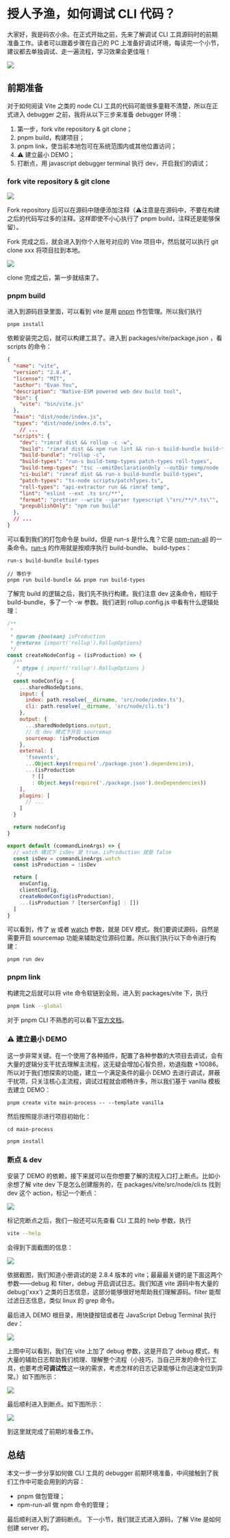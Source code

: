 # 授人予渔，如何调试 CLI 代码？

大家好，我是码农小余。在正式开始之前，先来了解调试 CLI 工具源码时的前期准备工作。读者可以跟着步骤在自己的 PC 上准备好调试环境，每读完一个小节，建议都去单独调试、走一遍流程，学习效果会更佳哦！

![](/Users/yjcjour/Documents/code/blog/docs/node/vite/img/ready/visualstudiocodelogo.png)

## 前期准备

对于如何阅读 Vite 之类的 node CLI 工具的代码可能很多童鞋不清楚，所以在正式进入 debugger 之前，我将从以下三步来准备 debugger 环境：

1. 第一步，fork vite repository & git clone；
2. pnpm build，构建项目；
3. pnpm link，使当前本地包可在系统范围内或其他位置访问；
4. ⚠️ 建立最小 DEMO；
5. 打断点，用 javascript debugger terminal 执行 dev，开启我们的调试；

### fork vite repository & git clone

![](/Users/yjcjour/Documents/code/blog/docs/node/vite/img/fork-repository.png)

Fork repository 后可以在源码中随便添加注释（:warning:注意是在源码中，不要在构建之后的代码写过多的注释。这样即使不小心执行了 pnpm build，注释还是能够保留）。

Fork 完成之后，就会进入到你个人账号对应的 Vite 项目中，然后就可以执行 git clone xxx 将项目拉到本地。

![](/Users/yjcjour/Documents/code/blog/docs/node/vite/img/git-clone.png)

clone 完成之后，第一步就结束了。

### pnpm build

进入到源码目录里面，可以看到 vite 是用 [pnpm](https://pnpm.io/zh/) 作包管理。所以我们执行

```shell
pnpm install
```

依赖安装完之后，就可以构建工具了。进入到 packages/vite/package.json ，看 scripts 的命令：

```json
{
  "name": "vite",
  "version": "2.8.4",
  "license": "MIT",
  "author": "Evan You",
  "description": "Native-ESM powered web dev build tool",
  "bin": {
    "vite": "bin/vite.js"
  },
  "main": "dist/node/index.js",
  "types": "dist/node/index.d.ts",
 	// ...
  "scripts": {
    "dev": "rimraf dist && rollup -c -w",
    "build": "rimraf dist && npm run lint && run-s build-bundle build-types",
    "build-bundle": "rollup -c",
    "build-types": "run-s build-temp-types patch-types roll-types",
    "build-temp-types": "tsc --emitDeclarationOnly --outDir temp/node -p src/node",
    "ci-build": "rimraf dist && run-s build-bundle build-types",
    "patch-types": "ts-node scripts/patchTypes.ts",
    "roll-types": "api-extractor run && rimraf temp",
    "lint": "eslint --ext .ts src/**",
    "format": "prettier --write --parser typescript \"src/**/*.ts\"",
    "prepublishOnly": "npm run build"
  },
  // ...
}

```

可以看到我们的打包命令是 build，但是 run-s 是什么鬼？它是 [npm-run-all](https://github.com/mysticatea/npm-run-all) 的一条命令。[run-s](https://github.com/mysticatea/npm-run-all/blob/master/docs/run-s.md) 的作用就是按顺序执行 build-bundle、 build-types：

```shell
run-s build-bundle build-types

// 等价于
pnpm run build-bundle && pnpm run build-types
```

了解完 build 的逻辑之后，我们先不执行构建。我们注意 dev 这条命令，相较于 build-bundle，多了一个 -w 参数。我们进到 rollup.config.js 中看有什么逻辑处理：

```javascript
/**
 *
 * @param {boolean} isProduction
 * @returns {import('rollup').RollupOptions}
 */
const createNodeConfig = (isProduction) => {
  /**
   * @type { import('rollup').RollupOptions }
   */
  const nodeConfig = {
    ...sharedNodeOptions,
    input: {
      index: path.resolve(__dirname, 'src/node/index.ts'),
      cli: path.resolve(__dirname, 'src/node/cli.ts')
    },
    output: {
      ...sharedNodeOptions.output,
      // 在 dev 模式下开启 sourcemap
      sourcemap: !isProduction
    },
    external: [
      'fsevents',
      ...Object.keys(require('./package.json').dependencies),
      ...(isProduction
        ? []
        : Object.keys(require('./package.json').devDependencies))
    ],
    plugins: [
      // ...
    ]
  }

  return nodeConfig
}

export default (commandLineArgs) => {
  // watch 模式下 isDev 是 true，isProduction 就是 false
  const isDev = commandLineArgs.watch
  const isProduction = !isDev

  return [
    envConfig,
    clientConfig,
    createNodeConfig(isProduction),
    ...(isProduction ? [terserConfig] : [])
  ]
}
```

可以看到，传了 [w](https://rollupjs.org/guide/en/#command-line-flags) 或者 [watch](https://rollupjs.org/guide/en/#command-line-flags) 参数，就是 DEV 模式。我们要调试源码，自然是需要开启 sourcemap 功能来辅助定位源码位置。所以我们执行以下命令进行构建：

```sh
pnpm run dev
```

### pnpm link

构建完之后就可以将 vite 命令软链到全局，进入到 packages/vite 下，执行

```sh
pnpm link --global
```

对于 pnpm CLI 不熟悉的可以看下[官方文档](https://pnpm.io/zh/cli/link)。

### ⚠️ 建立最小 DEMO

这一步非常关键。在一个使用了各种插件，配置了各种参数的大项目去调试，会有大量的逻辑分支干扰去理解主流程，这无疑会增加心智负担，劝退指数 +10086。所以对于我们想探索的功能，建立一个满足条件的最小 DEMO 去进行调试，屏蔽干扰项，只关注核心主流程，调试过程就会顺畅许多，所以我们基于 vanilla 模板去建立 DEMO：

```shell
pnpm create vite main-process -- --template vanilla
```

然后按照提示进行项目初始化：

```shell
cd main-process

pnpm install
```

### 断点 & dev

安装了 DEMO 的依赖，接下来就可以在你想要了解的流程入口打上断点。比如小余想了解 vite dev 下是怎么创建服务的，在 packages/vite/src/node/cli.ts 找到 dev 这个 action，标记一个断点：

![](/Users/yjcjour/Documents/code/blog/docs/node/vite/img/create-server.png)

标记完断点之后，我们一般还可以先查看 CLI 工具的 help 参数，执行

```sh
vite --help
```

会得到下面截图的信息：

![](/Users/yjcjour/Documents/code/blog/docs/node/vite/img/vite-help.png)

依据截图，我们知道小册调试的是 2.8.4 版本的 vite；最最最关键的是下面这两个参数——debug 和 filter，debug 开启调试日志。我们知道 vite 源码中有大量的 debug('xxx') 之类的日志信息，这部分能够很好地帮助我们理解源码。filter 能帮过滤日志信息，类似 linux 的 grep 命令。

最后进入 DEMO 根目录，用快捷按钮或者在 JavaScript Debug Terminal 执行 dev：

![](/Users/yjcjour/Documents/code/blog/docs/node/vite/img/debugger-dev.png)

上图中可以看到，我们在 vite 上加了 debug 参数，这是开启了 debug 模式，有大量的辅助日志帮助我们梳理、理解整个流程（小技巧，当自己开发的命令行工具，也要考虑**可调试性**这一块的需求，考虑怎样的日志记录能够让你迅速定位到异常。）如下图所示：

![](/Users/yjcjour/Documents/code/blog/docs/node/vite/img/ready/vite-debug-mode.png)

最后顺利进入到断点。如下图所示：

![](/Users/yjcjour/Documents/code/blog/docs/node/vite/img/enter-debugger.png)

到这里就完成了前期的准备工作。

## 总结

本文一步一步分享如何做 CLI 工具的 debugger 前期环境准备，中间接触到了我们工作中可能会用到的内容：

- pnpm 做包管理；
- npm-run-all 做 npm 命令的管理；

最后顺利进入到了源码断点。 下一小节，我们就正式进入源码，了解 Vite 是如何创建 server 的。
